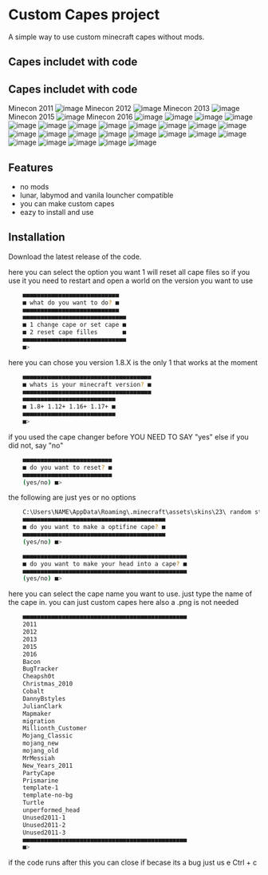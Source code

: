 
# Custom Capes project

A simple way to use custom minecraft capes without mods.


## Capes includet with code



## Capes includet with code
Minecon 2011
![image](https://github.com/overnice-exe/custom-capes/blob/main/2011.png)
Minecon 2012
![image](https://github.com/overnice-exe/custom-capes/blob/main/2012.png)
Minecon 2013
![image](https://github.com/overnice-exe/custom-capes/blob/main/2013.png)
Minecon 2015
![image](https://github.com/overnice-exe/custom-capes/blob/main/2015.png)
Minecon 2016
![image](https://github.com/overnice-exe/custom-capes/blob/main/2016.png)
![image](https://github.com/overnice-exe/custom-capes/blob/main/Bacon.png)
![image](https://github.com/overnice-exe/custom-capes/blob/main/BugTracker.png)
![image](https://github.com/overnice-exe/custom-capes/blob/main/Cheapsh0t.png)
![image](https://github.com/overnice-exe/custom-capes/blob/main/Christmas_2010.png)
![image](https://github.com/overnice-exe/custom-capes/blob/main/Cobalt.png)
![image](https://github.com/overnice-exe/custom-capes/blob/main/DannyBstyles.png)
![image](https://github.com/overnice-exe/custom-capes/blob/main/JulianClark.png)
![image](https://github.com/overnice-exe/custom-capes/blob/main/Mapmaker.png)
![image](https://github.com/overnice-exe/custom-capes/blob/main/Millionth_Customer.png)
![image](https://github.com/overnice-exe/custom-capes/blob/main/Mojang_Classic.png)
![image](https://github.com/overnice-exe/custom-capes/blob/main/MrMessiah.png)
![image](https://github.com/overnice-exe/custom-capes/blob/main/New_Years_2011.png)
![image](https://github.com/overnice-exe/custom-capes/blob/main/PartyCape.png)
![image](https://github.com/overnice-exe/custom-capes/blob/main/Prismarine.png)
![image](https://github.com/overnice-exe/custom-capes/blob/main/Turtle.png)
![image](https://github.com/overnice-exe/custom-capes/blob/main/Unused2011-1.png)
![image](https://github.com/overnice-exe/custom-capes/blob/main/Unused2011-2.png)
![image](https://github.com/overnice-exe/custom-capes/blob/main/Unused2011-3.png)
![image](https://github.com/overnice-exe/custom-capes/blob/main/migration.png)
![image](https://github.com/overnice-exe/custom-capes/blob/main/mojang_new.png)
![image](https://github.com/overnice-exe/custom-capes/blob/main/mojang_old.png)
![image](https://github.com/overnice-exe/custom-capes/blob/main/template-1.png)
![image](https://github.com/overnice-exe/custom-capes/blob/main/template-no-bg.png)
![image](https://github.com/overnice-exe/custom-capes/blob/main/unperformed_head.png)






## Features

- no mods
- lunar, labymod and vanila louncher compatible
- you can make custom capes
- eazy to install and use


## Installation

Download the latest release of the code.


here you can select the option you want
1 will reset all cape files so if you use it you need to restart and open a world on the version you want to use
```bash
    ■■■■■■■■■■■■■■■■■■■■■■■■■■■
    ■ what do you want to do? ■
    ■■■■■■■■■■■■■■■■■■■■■■■■■■■
    ■■■■■■■■■■■■■■■■■■■■■■■■■■■■■
    ■ 1 change cape or set cape ■
    ■ 2 reset cape filles       ■
    ■■■■■■■■■■■■■■■■■■■■■■■■■■■■■
    ■>
```
here you can chose you version 1.8.X is the only 1 that works at the moment
```bash
    ■■■■■■■■■■■■■■■■■■■■■■■■■■■■■■■■■■■■
    ■ whats is your minecraft version? ■
    ■■■■■■■■■■■■■■■■■■■■■■■■■■■■■■■■■■■■
    ■■■■■■■■■■■■■■■■■■■■■■■■■■
    ■ 1.8+ 1.12+ 1.16+ 1.17+ ■
    ■■■■■■■■■■■■■■■■■■■■■■■■■■
    ■>
```
if you used the cape changer before YOU NEED TO SAY "yes" else if you did not, say "no"
```bash
    ■■■■■■■■■■■■■■■■■■■■■■■■■
    ■ do you want to reset? ■
    ■■■■■■■■■■■■■■■■■■■■■■■■■
    (yes/no) ■>
```
the following are just yes or no options
```bash
    C:\Users\NAME\AppData\Roaming\.minecraft\assets\skins\23\ random string to text
    ■■■■■■■■■■■■■■■■■■■■■■■■■■■■■■■■■■■■■■■■
    ■ do you want to make a optifine cape? ■
    ■■■■■■■■■■■■■■■■■■■■■■■■■■■■■■■■■■■■■■■■
    (yes/no) ■>
```

```bash
    ■■■■■■■■■■■■■■■■■■■■■■■■■■■■■■■■■■■■■■■■■■■■■■
    ■ do you want to make your head into a cape? ■
    ■■■■■■■■■■■■■■■■■■■■■■■■■■■■■■■■■■■■■■■■■■■■■■
    (yes/no) ■>
```
here you can select the cape name you want to use. just type the name of the cape in. you can just custom capes here also a .png is not needed
```bash
    ■■■■■■■■■■■■■■■■■■■■■■■■■■■■■■■■■■■■■■■■■■■■■■
    2011
    2012
    2013
    2015
    2016
    Bacon
    BugTracker
    Cheapsh0t
    Christmas_2010
    Cobalt
    DannyBstyles
    JulianClark
    Mapmaker
    migration
    Millionth_Customer
    Mojang_Classic
    mojang_new
    mojang_old
    MrMessiah
    New_Years_2011
    PartyCape
    Prismarine
    template-1
    template-no-bg
    Turtle
    unperformed_head
    Unused2011-1
    Unused2011-2
    Unused2011-3
    ■■■■■■■■■■■■■■■■■■■■■■■■■■■■■■■■■■■■■■■■■■■■■■
    ■>
```
if the code runs after this you can close if becase its a bug just us e Ctrl + c

    
